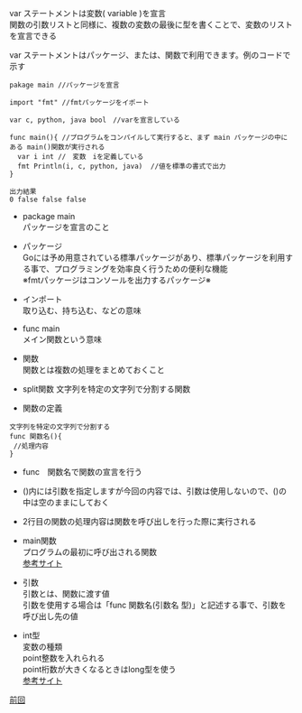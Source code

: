 var ステートメントは変数( variable )を宣言<br>
関数の引数リストと同様に、複数の変数の最後に型を書くことで、変数のリストを宣言できる<br>

var ステートメントはパッケージ、または、関数で利用できます。例のコードで示す<br>

```
pakage main //パッケージを宣言

import "fmt" //fmtパッケージをイポート

var c, python, java bool　//varを宣言している

func main(){ //プログラムをコンパイルして実行すると、まず main パッケージの中にある main()関数が実行される
  var i int //　変数　iを定義している
  fmt Println(i, c, python, java)  //値を標準の書式で出力
}

出力結果
0 false false false
```

- package main<br>
 パッケージを宣言のこと<br>
 
- パッケージ<br>
 Goには予め用意されている標準パッケージがあり、標準パッケージを利用する事で、プログラミングを効率良く行うための便利な機能<br>
 ※fmtパッケージはコンソールを出力するパッケージ※<br>
  
- インポート　<br>
取り込む、持ち込む、などの意味<br>
 
- func main<br>
 メイン関数という意味<br>
    
- 関数<br>
関数とは複数の処理をまとめておくこと<br>

- split関数
文字列を特定の文字列で分割する関数

- 関数の定義
```
文字列を特定の文字列で分割する
func 関数名(){
 //処理内容
}
```
- func　関数名で関数の宣言を行う<br>
- ()内には引数を指定しますが今回の内容では、引数は使用しないので、()の中は空のままにしておく<br>
- 2行目の関数の処理内容は関数を呼び出しを行った際に実行される<br>

- main関数<br>
プログラムの最初に呼び出される関数<br>
<a href="https://zenn.dev/kubo_programmer/articles/990891ff3a43c5">参考サイト</a>

- 引数<br>
引数とは、関数に渡す値<br>
引数を使用する場合は「func 関数名(引数名 型)」と記述する事で、引数を呼び出し先の値<br>

- int型<br>
変数の種類<br>
point整数を入れられる<br>
point桁数が大きくなるときはlong型を使う<br>
<a href="https://wa3.i-3-i.info/word14966.html">参考サイト</a>

<a href="https://github.com/morimotoyuuki111/Go2/blob/main/Named%20return%20values.md">前回</a>
